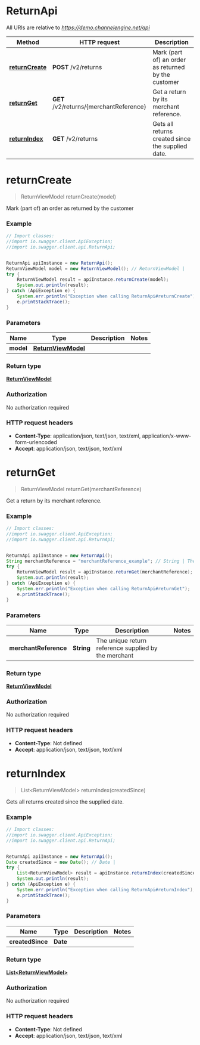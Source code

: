 # ReturnApi

All URIs are relative to *https://demo.channelengine.net/api*

Method | HTTP request | Description
------------- | ------------- | -------------
[**returnCreate**](ReturnApi.md#returnCreate) | **POST** /v2/returns | Mark (part of) an order as returned by the customer
[**returnGet**](ReturnApi.md#returnGet) | **GET** /v2/returns/{merchantReference} | Get a return by its merchant reference.
[**returnIndex**](ReturnApi.md#returnIndex) | **GET** /v2/returns | Gets all returns created since the supplied date.


<a name="returnCreate"></a>
# **returnCreate**
> ReturnViewModel returnCreate(model)

Mark (part of) an order as returned by the customer

### Example
```java
// Import classes:
//import io.swagger.client.ApiException;
//import io.swagger.client.api.ReturnApi;


ReturnApi apiInstance = new ReturnApi();
ReturnViewModel model = new ReturnViewModel(); // ReturnViewModel | 
try {
    ReturnViewModel result = apiInstance.returnCreate(model);
    System.out.println(result);
} catch (ApiException e) {
    System.err.println("Exception when calling ReturnApi#returnCreate");
    e.printStackTrace();
}
```

### Parameters

Name | Type | Description  | Notes
------------- | ------------- | ------------- | -------------
 **model** | [**ReturnViewModel**](ReturnViewModel.md)|  |

### Return type

[**ReturnViewModel**](ReturnViewModel.md)

### Authorization

No authorization required

### HTTP request headers

 - **Content-Type**: application/json, text/json, text/xml, application/x-www-form-urlencoded
 - **Accept**: application/json, text/json, text/xml

<a name="returnGet"></a>
# **returnGet**
> ReturnViewModel returnGet(merchantReference)

Get a return by its merchant reference.

### Example
```java
// Import classes:
//import io.swagger.client.ApiException;
//import io.swagger.client.api.ReturnApi;


ReturnApi apiInstance = new ReturnApi();
String merchantReference = "merchantReference_example"; // String | The unique return reference supplied by the merchant
try {
    ReturnViewModel result = apiInstance.returnGet(merchantReference);
    System.out.println(result);
} catch (ApiException e) {
    System.err.println("Exception when calling ReturnApi#returnGet");
    e.printStackTrace();
}
```

### Parameters

Name | Type | Description  | Notes
------------- | ------------- | ------------- | -------------
 **merchantReference** | **String**| The unique return reference supplied by the merchant |

### Return type

[**ReturnViewModel**](ReturnViewModel.md)

### Authorization

No authorization required

### HTTP request headers

 - **Content-Type**: Not defined
 - **Accept**: application/json, text/json, text/xml

<a name="returnIndex"></a>
# **returnIndex**
> List&lt;ReturnViewModel&gt; returnIndex(createdSince)

Gets all returns created since the supplied date.

### Example
```java
// Import classes:
//import io.swagger.client.ApiException;
//import io.swagger.client.api.ReturnApi;


ReturnApi apiInstance = new ReturnApi();
Date createdSince = new Date(); // Date | 
try {
    List<ReturnViewModel> result = apiInstance.returnIndex(createdSince);
    System.out.println(result);
} catch (ApiException e) {
    System.err.println("Exception when calling ReturnApi#returnIndex");
    e.printStackTrace();
}
```

### Parameters

Name | Type | Description  | Notes
------------- | ------------- | ------------- | -------------
 **createdSince** | **Date**|  |

### Return type

[**List&lt;ReturnViewModel&gt;**](ReturnViewModel.md)

### Authorization

No authorization required

### HTTP request headers

 - **Content-Type**: Not defined
 - **Accept**: application/json, text/json, text/xml

